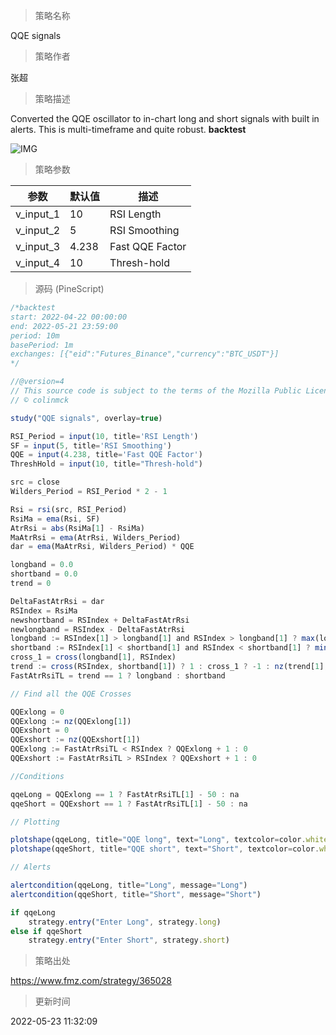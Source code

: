 
> 策略名称

QQE signals

> 策略作者

张超

> 策略描述

Converted the QQE oscillator to in-chart long and short signals with built in alerts. This is multi-timeframe and quite robust.
**backtest**

 ![IMG](https://www.fmz.com/upload/asset/169ba0815c6b2e0b187.png) 

> 策略参数



|参数|默认值|描述|
|----|----|----|
|v_input_1|10|RSI Length|
|v_input_2|5|RSI Smoothing|
|v_input_3|4.238|Fast QQE Factor|
|v_input_4|10|Thresh-hold|


> 源码 (PineScript)

``` javascript
/*backtest
start: 2022-04-22 00:00:00
end: 2022-05-21 23:59:00
period: 10m
basePeriod: 1m
exchanges: [{"eid":"Futures_Binance","currency":"BTC_USDT"}]
*/

//@version=4
// This source code is subject to the terms of the Mozilla Public License 2.0 at https://mozilla.org/MPL/2.0/
// © colinmck

study("QQE signals", overlay=true)

RSI_Period = input(10, title='RSI Length')
SF = input(5, title='RSI Smoothing')
QQE = input(4.238, title='Fast QQE Factor')
ThreshHold = input(10, title="Thresh-hold")

src = close
Wilders_Period = RSI_Period * 2 - 1

Rsi = rsi(src, RSI_Period)
RsiMa = ema(Rsi, SF)
AtrRsi = abs(RsiMa[1] - RsiMa)
MaAtrRsi = ema(AtrRsi, Wilders_Period)
dar = ema(MaAtrRsi, Wilders_Period) * QQE

longband = 0.0
shortband = 0.0
trend = 0

DeltaFastAtrRsi = dar
RSIndex = RsiMa
newshortband = RSIndex + DeltaFastAtrRsi
newlongband = RSIndex - DeltaFastAtrRsi
longband := RSIndex[1] > longband[1] and RSIndex > longband[1] ? max(longband[1], newlongband) : newlongband
shortband := RSIndex[1] < shortband[1] and RSIndex < shortband[1] ? min(shortband[1], newshortband) : newshortband
cross_1 = cross(longband[1], RSIndex)
trend := cross(RSIndex, shortband[1]) ? 1 : cross_1 ? -1 : nz(trend[1], 1)
FastAtrRsiTL = trend == 1 ? longband : shortband

// Find all the QQE Crosses

QQExlong = 0
QQExlong := nz(QQExlong[1])
QQExshort = 0
QQExshort := nz(QQExshort[1])
QQExlong := FastAtrRsiTL < RSIndex ? QQExlong + 1 : 0
QQExshort := FastAtrRsiTL > RSIndex ? QQExshort + 1 : 0

//Conditions

qqeLong = QQExlong == 1 ? FastAtrRsiTL[1] - 50 : na
qqeShort = QQExshort == 1 ? FastAtrRsiTL[1] - 50 : na

// Plotting

plotshape(qqeLong, title="QQE long", text="Long", textcolor=color.white, style=shape.labelup, location=location.belowbar, color=color.green, transp=0, size=size.tiny)
plotshape(qqeShort, title="QQE short", text="Short", textcolor=color.white, style=shape.labeldown, location=location.abovebar, color=color.red, transp=0, size=size.tiny)

// Alerts

alertcondition(qqeLong, title="Long", message="Long")
alertcondition(qqeShort, title="Short", message="Short")

if qqeLong
    strategy.entry("Enter Long", strategy.long)
else if qqeShort
    strategy.entry("Enter Short", strategy.short)
```

> 策略出处

https://www.fmz.com/strategy/365028

> 更新时间

2022-05-23 11:32:09
